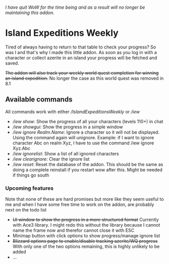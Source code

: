 <i>I have quit WoW for the time being and as a result will no longer be maintaining this addon.</i>

# Island Expeditions Weekly

Tired of always having to return to that table to check your progress? So was I and that's why I made this little addon.
As soon as you log in with a character or collect azerite in an island your progress will be fetched and saved.

<del>The addon will also track your weekly world quest completion for winning an island expedition.</del> No longer the case as this world quest was removed in 8.1

## Available commands

All commands work with either <i>/IslandExpeditionsWeekly</i> or <i>/iew</i>

*    <i>/iew show</i>: Show the progress of all your characters (levels 110+) in chat
*    <i>/iew showgui</i>: Show the progress in a simple window
*    <i>/iew ignore Realm.Name</i>: Ignore a character so it will not be displayed. Using the command again will unignore. Example: if I want to ignore character Abc on realm Xyz, I have to use the command /iew ignore Xyz.Abc
*    <i>/iew ignorelist</i>: Show a list of all ignored characters
*    <i>/iew clearignore</i>: Clear the ignore list
*    <i>/iew reset</i>: Reset the database of the addon. This should be the same as doing a complete reinstall if you restart wow after this. Might be needed if things go south

### Upcoming features

Note that none of these are hard promises but more like they seem useful to me and when I have some free time to work on the addon, are probably next on the todo list

*    <del>UI window to show the progress in a more structured format</del> Currently with Ace3 library. I might redo this without the library because I cannot name the frame now and therefor cannot close it with ESC
*    Minimap button with click options to show progress/manage ignore list
*    <del>Blizzard options page to enable/disable tracking azerite/WQ progress</del> With only one of the two options remaining, this is highly unlikely to be added
*    ...
